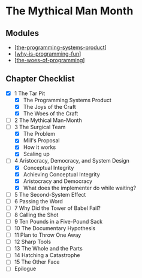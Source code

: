 The Mythical Man Month
===

Modules
---

- [[the-programming-systems-product]]
- [[why-is-programming-fun]]
- [[the-woes-of-programming]]

Chapter Checklist
---

- [x] 1 The Tar Pit
    - [x] The Programming Systems Product
    - [x] The Joys of the Craft
    - [x] The Woes of the Craft
- [ ] 2 The Mythical Man-Month
- [ ] 3 The Surgical Team
    - [x] The Problem
    - [x] Mill's Proposal
    - [x] How it works
    - [x] Scaling up
- [ ] 4 Aristocracy, Democracy, and System Design
    - [x] Conceptual Integrity
    - [x] Achieving Conceptual Integrity
    - [x] Aristocracy and Democracy 
    - [x] What does the implementer do while waiting?
- [ ] 5 The Second-System Effect
- [ ] 6 Passing the Word
- [ ] 7 Why Did the Tower of Babel Fail?
- [ ] 8 Calling the Shot
- [ ] 9 Ten Pounds in a Five-Pound Sack
- [ ] 10 The Documentary Hypothesis
- [ ] 11 Plan to Throw One Away
- [ ] 12 Sharp Tools
- [ ] 13 The Whole and the Parts
- [ ] 14 Hatching a Catastrophe
- [ ] 15 The Other Face
- [ ] Epilogue

[//begin]: # "Autogenerated link references for markdown compatibility"
[the-programming-systems-product]: the-programming-systems-product.md "The Programming Systems Product"
[why-is-programming-fun]: why-is-programming-fun.md "Why is Programming Fun?"
[the-woes-of-programming]: the-woes-of-programming.md "The Woes of Programming"
[//end]: # "Autogenerated link references"
